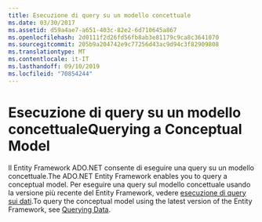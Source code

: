 ```yaml
---
title: Esecuzione di query su un modello concettuale
ms.date: 03/30/2017
ms.assetid: d59a4ae7-a651-403c-82e2-6d710645a867
ms.openlocfilehash: 2d0111f2d26fd56fb8ab3e81179c9ca8c3641070
ms.sourcegitcommit: 205b9a204742e9c77256d43ac9d94c3f82909808
ms.translationtype: MT
ms.contentlocale: it-IT
ms.lasthandoff: 09/10/2019
ms.locfileid: "70854244"
---
```

# <a name="querying-a-conceptual-model"></a><span data-ttu-id="273a2-102">Esecuzione di query su un modello concettuale</span><span class="sxs-lookup"><span data-stu-id="273a2-102">Querying a Conceptual Model</span></span>
<span data-ttu-id="273a2-103">Il Entity Framework ADO.NET consente di eseguire una query su un modello concettuale.</span><span class="sxs-lookup"><span data-stu-id="273a2-103">The ADO.NET Entity Framework enables you to query a conceptual model.</span></span> <span data-ttu-id="273a2-104">Per eseguire una query sul modello concettuale usando la versione più recente del Entity Framework, vedere [esecuzione di query sui dati](https://go.microsoft.com/fwlink/?LinkId=235282).</span><span class="sxs-lookup"><span data-stu-id="273a2-104">To query the conceptual model using the latest version of the Entity Framework, see [Querying Data](https://go.microsoft.com/fwlink/?LinkId=235282).</span></span>
